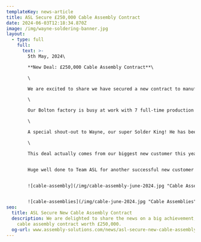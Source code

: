 ```yaml
---
templateKey: news-article
title: ASL Secure £250,000 Cable Assembly Contract
date: 2024-06-03T12:18:34.870Z
image: /img/wayne-soldering-banner.jpg
layout:
  - type: full
    full:
      text: >-
        5th May, 2024\

        **New Deal: £250,000 Cable Assembly Contract**\

        \

        W﻿e are excited to share we have secured a new contract to manufacture 12,000 cable assemblies for underground leak detection devices.\

        \

        Our Bolton factory is busy at work with 7 full-time production operators in this cell, all doing a smashing job and successfully meeting the customers demanding delivery dates!\

        \

        A special shout-out to Wayne, our super Solder King! He has been a key player producing these high quality cables with his incredible soldering skills and training new staff.\

        \

        This deal actually comes from our biggest new customer this year so it’s a special one, and it's giving us a lot of confidence for future growth as sales forecast this contract could surpass over £500,000.


        H﻿uge well done to Team ASL for another successful new customer!


        ![cable-assembly](/img/cable-assembly-june-2024.jpg "Cable Assembly")


        ![cable-assemblies](/img/cable-june-2024.jpg "Cable Assemblies")
seo:
  title: ASL Secure New Cable Assembly Contract
  description: We are delighted to share the news on a big achievement, securing a
    cable assembly contract worth £250,000.
  og-url: www.assembly-solutions.com/news/asl-secure-new-cable-assembly-contract-june-2024
---
```

